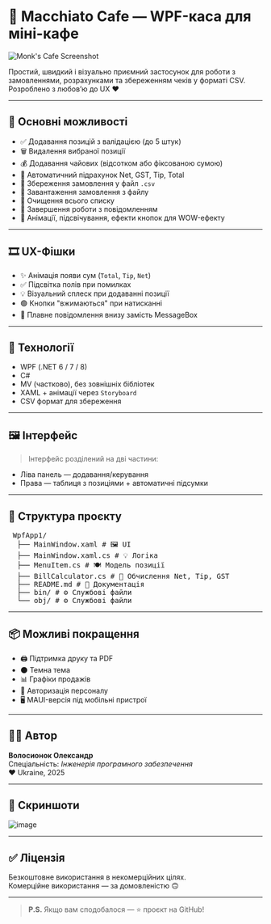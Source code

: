 # 🍰 Macchiato Cafe — WPF-каса для міні-кафе

![Monk's Cafe Screenshot](https://kz.kursiv.media/wp-content/uploads/2025/02/58-20-2-1-1280x720.jpg)

Простий, швидкий і візуально приємний застосунок для роботи з замовленнями, розрахунками та збереженням чеків у форматі CSV. Розроблено з любовʼю до UX ❤️

---

## 🚀 Основні можливості

- ✅ Додавання позицій з валідацією (до 5 штук)
- 🗑 Видалення вибраної позиції
- 💰 Додавання чайових (відсотком або фіксованою сумою)
- 🧮 Автоматичний підрахунок Net, GST, Tip, Total
- 💾 Збереження замовлення у файл `.csv`
- 📂 Завантаження замовлення з файлу
- 🧹 Очищення всього списку
- 🚪 Завершення роботи з повідомленням
- 🎨 Анімації, підсвічування, ефекти кнопок для WOW-ефекту

---

## 🎞 UX-Фішки

- ✨ Анімація появи сум (`Total`, `Tip`, `Net`)
- ✅ Підсвітка полів при помилках
- 💡 Візуальний сплеск при додаванні позиції
- 🟢 Кнопки "вжимаються" при натисканні
- 🔔 Плавне повідомлення внизу замість MessageBox

---

## 🧠 Технології

- WPF (.NET 6 / 7 / 8)
- C#
- MV (частково), без зовнішніх бібліотек
- XAML + анімації через `Storyboard`
- CSV формат для збереження

---

## 🖼️ Інтерфейс

> Інтерфейс розділений на дві частини:
- Ліва панель — додавання/керування
- Права — таблиця з позиціями + автоматичні підсумки

---

## 📂 Структура проєкту
<pre> WpfApp1/ 
  ├── MainWindow.xaml # 🖼 UI 
  ├── MainWindow.xaml.cs # 💡 Логіка 
  ├── MenuItem.cs # 🍽 Модель позиції 
  ├── BillCalculator.cs # 🧮 Обчислення Net, Tip, GST 
  ├── README.md # 📖 Документація 
  ├── bin/ # ⚙️ Службові файли 
  └── obj/ # ⚙️ Службові файли
</pre>


---

## 📦 Можливі покращення

- 🖨 Підтримка друку та PDF
- 🌑 Темна тема
- 📊 Графіки продажів
- 👤 Авторизація персоналу
- 🖥 MAUI-версія під мобільні пристрої

---

## 👨‍💻 Автор

**Волосионок Олександр**  
Спеціальність: *Інженерія програмного забезпечення*  
❤️ Ukraine, 2025

---

## 📸 Скриншоти

![image](https://github.com/user-attachments/assets/e69a156f-e7ed-4198-81dc-72ff542365fa)

---

## ✅ Ліцензія

Безкоштовне використання в некомерційних цілях.  
Комерційне використання — за домовленістю 🙃

---

> **P.S.** Якщо вам сподобалося — ⭐️ проєкт на GitHub!

